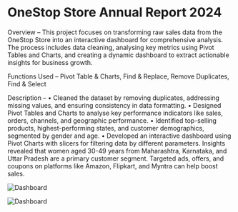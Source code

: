 # OneStop Store Annual Report 2024

Overview – This project focuses on transforming raw sales data from the OneStop Store into an interactive dashboard for comprehensive analysis. The process includes data cleaning, analysing key metrics using Pivot Tables and Charts, and creating a dynamic dashboard to extract actionable insights for business growth.
 
Functions Used – Pivot Table & Charts, Find & Replace, Remove Duplicates, Find & Select

Description – 
•	Cleaned the dataset by removing duplicates, addressing missing values, and ensuring consistency in data formatting. 
•	Designed Pivot Tables and Charts to analyse key performance indicators like sales, orders, channels, and geographic performance. 
•	Identified top-selling products, highest-performing states, and customer demographics, segmented by gender and age.
•	Developed an interactive dashboard using Pivot Charts with slicers for filtering data by different parameters.
Insights revealed that women aged 30-49 years from Maharashtra, Karnataka, and Uttar Pradesh are a primary customer segment. Targeted ads, offers, and coupons on platforms like Amazon, Flipkart, and Myntra can help boost sales.

![Dashboard]([image-path](https://github.com/RaviKumarGowtham/OneStop-Store-Annual-Report-2025/blob/Branch/OneStop%20Store%20Annual%20Report%202024.png))




![Dashboard]([image-path](https://github.com/RaviKumarGowtham/OneStop-Store-Annual-Report-2025/blob/Branch/OneStop%20Store%20Annual%20Report%202024.png))

